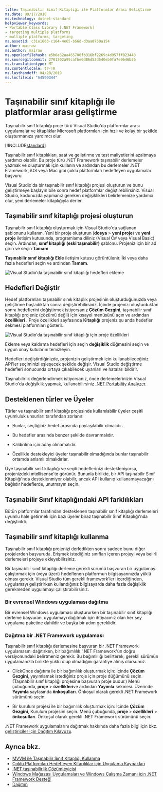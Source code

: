 ```yaml
---
title: Taşınabilir Sınıf Kitaplığı ile Platformlar Arası Geliştirme
ms.date: 09/17/2018
ms.technology: dotnet-standard
helpviewer_keywords:
- Portable Class Library [.NET Framework]
- targeting multiple platforms
- multiple platforms, targeting
ms.assetid: c31e1663-c164-4e65-b66d-d3aa8750a154
author: mairaw
ms.author: mairaw
ms.openlocfilehash: e5b6a32aa465700fb316bf2269c4d057ff823443
ms.sourcegitcommit: 2701302a99cafbe0d86d53d540eb0fa7e9b46b36
ms.translationtype: MT
ms.contentlocale: tr-TR
ms.lasthandoff: 04/28/2019
ms.locfileid: "64590344"
---
```

# <a name="cross-platform-development-with-the-portable-class-library"></a>Taşınabilir sınıf kitaplığı ile platformlar arası geliştirme

Taşınabilir sınıf kitaplığı proje türü Visual Studio'da platformlar arası uygulamalar ve kitaplıklar Microsoft platformları için hızlı ve kolay bir şekilde oluşturmanıza yardımcı olur.

[!INCLUDE[standard](../../../includes/pcl-to-standard.md)]

Taşınabilir sınıf kitaplıkları, saat ve geliştirme ve test maliyetlerini azaltmaya yardımcı olabilir. Bu proje türü .NET Framework taşınabilir derlemeler yazmak ve oluşturmak için kullanın ve ardından bu derlemeler .NET Framework, iOS veya Mac gibi çoklu platformları hedefleyen uygulamalar başvuru

Visual Studio'da bir taşınabilir sınıf kitaplığı projesi oluşturun ve bunu geliştirmeye başlayın bile sonra hedef platformlar değiştirebilirsiniz. Visual Studio, kodunuzda yapmanız gereken değişiklikleri belirlemenize yardımcı olur, yeni derlemeler kitaplığıyla derler.

## <a name="create-a-portable-class-library-project"></a>Taşınabilir sınıf kitaplığı projesi oluşturun

Taşınabilir sınıf kitaplığı oluşturmak için Visual Studio'da sağlanan şablonunu kullanın. Yeni bir proje oluşturun (**dosya** > **yeni proje**) ve **yeni proje** iletişim kutusunda, programlama diliniz (Visual C# veya Visual Basic) seçin. Ardından, **sınıf kitaplığı (eski taşınabilir)** şablonu. Projeniz için bir ad girin ve seçin **Tamam**.

**Taşınabilir sınıf kitaplığı Ekle** iletişim kutusu görüntülenir. İki veya daha fazla hedefleri seçin ve ardından **Tamam**.

![Visual Studio'da taşınabilir sınıf kitaplığı hedefleri ekleme](media/add-portable-class-library.png)

## <a name="change-targets"></a>Hedefleri Değiştir

Hedef platformları taşınabilir sınık kitaplık projesinin oluşturduğunuzda veya geliştirme başladıktan sonra değiştirebilirsiniz. İçinde projenizi oluşturduktan sonra hedeflerini değiştirmek istiyorsanız **Çözüm Gezgini**, taşınabilir sınıf kitaplığı projeniz (çözümü değil) için kısayol menüsünü açın ve ardından **özellikleri** . Proje özellikleri sayfasında **Kitaplığı** projeniz şu anda hedefler sekmesi platformları gösterir.

![Visual Studio'da taşınabilir sınıf kitaplığı için proje özellikleri](media/pcl-project-properties.png)

Ekleme veya kaldırma hedefleri için seçin **değişiklik** düğmesini seçin ve uygun onay kutularını temizleyin.

Hedefleri değiştirdiğinizde, projenizin geliştirmek için kullanabileceğiniz API'ler seçiminizi eşleşecek şekilde değişir. Visual Studio değiştirme hedefleri sonucunda ortaya çıkabilecek uyarıları ve hataları bildirir.

Taşınabilirlik değerlendirmek istiyorsanız, önce derlemelerinizin Visual Studio'da değişiklik yapmak, kullanabilirsiniz [.NET Portability Analyzer](https://visualstudiogallery.msdn.microsoft.com/1177943e-cfb7-4822-a8a6-e56c7905292b).

## <a name="supported-types-and-members"></a>Desteklenen türler ve Üyeler

Türler ve taşınabilir sınıf kitaplığı projesinde kullanılabilir üyeler çeşitli uyumluluk unsurları tarafından zorlanır:

- Bunlar, seçtiğiniz hedef arasında paylaşılabilir olmalıdır.

- Bu hedefler arasında benzer şekilde davranmalıdır.

- Kaldırılma için aday olmamalıdır.

- Özellikle destekleyici üyeler taşınabilir olmadığında bunlar taşınabilir ortamda anlamlı olmalıdırlar.

Üye taşınabilir sınıf kitaplığı ve seçili hedeflerinizi destekleniyorsa, projenizdeki ıntellisense'te görünür. Bununla birlikte, bir API taşınabilir Sınıf Kitaplığı'nda desteklenmiyor olabilir, ancak API kullanıp kullanamayacağını bağlıdır hedeflerde, unutmayın seçin.

## <a name="api-differences-in-the-portable-class-library"></a>Taşınabilir Sınıf kitaplığındaki API farklılıkları

Bütün platformlar tarafından desteklenen taşınabilir sınıf kitaplığı derlemeleri uyumlu hale getirmek için bazı üyeler biraz taşınabilir Sınıf Kitaplığı'nda değiştirildi.

## <a name="use-the-portable-class-library"></a>Taşınabilir sınıf kitaplığı kullanma

Taşınabilir sınıf kitaplığı projenizi derledikten sonra sadece bunu diğer projelerden başvuruda. Erişmek istediğiniz sınıfları içeren projeyi veya belirli derlemeleri projeye ekleyebilirsiniz.

Bir taşınabilir sınıf kitaplığı derleme gerekli sürümü başvuran bir uygulamayı çalıştırmak için (veya üzeri) hedeflenen platformun bilgisayarınızda yüklü olması gerekir. Visual Studio tüm gerekli framework'leri içerdiğinden, uygulamayı geliştirirken kullandığınız bilgisayarda daha fazla değişiklik gerekmeden uygulamayı çalıştırabilirsiniz.

### <a name="deploy-a-universal-windows-app"></a>Bir evrensel Windows uygulaması dağıtma

Bir evrensel Windows uygulaması oluştururken bir taşınabilir sınıf kitaplığı derleme başvuran, uygulamayı dağıtmak için ihtiyacınız olan her şey uygulama paketine dahildir ve başka bir adım gereklidir.

### <a name="deploy-a-net-framework-app"></a>Dağıtma bir .NET Framework uygulaması

Taşınabilir sınıf kitaplığı derlemesine başvuran bir .NET Framework uygulamasını dağıtırken, bir bağımlılık '.NET Framework'ün doğru versiyonundaki belirtmeniz gerekir. Bu bağımlılığı belirterek, gerekli sürümün uygulamanızla birlikte yüklü olup olmadığını garantiye almış olursunuz.

- ClickOnce dağıtımı ile bir bağımlılık oluşturmak için: İçinde **Çözüm Gezgini**, yayımlamak istediğiniz proje için proje düğümünü seçin. (Taşınabilir sınıf kitaplığı projesine başvuran proje budur.) Menü çubuğunda, **proje** > **özellikleri**ve ardından **Yayımla** sekmesi. Üzerinde **Yayımla** sayfasında **önkoşulları**. Önkoşul olarak gerekli .NET Framework sürümünü seçin.

- Bir kurulum projesi ile bir bağımlılık oluşturmak için: İçinde **Çözüm Gezgini**, Kurulum projesini seçin. Menü çubuğunda, **proje** > **özellikleri** > **önkoşulları**. Önkoşul olarak gerekli .NET Framework sürümünü seçin.

.NET Framework uygulamalarını dağıtmak hakkında daha fazla bilgi için bkz. [geliştiriciler için Dağıtım Kılavuzu](../../../docs/framework/deployment/deployment-guide-for-developers.md).

## <a name="see-also"></a>Ayrıca bkz.

- [MVVM ile Taşınabilir Sınıf Kitaplığı Kullanma](../../../docs/standard/cross-platform/using-portable-class-library-with-model-view-view-model.md)
- [Çoklu Platformları Hedefleyen Kitaplıklar için Uygulama Kaynakları](../../../docs/standard/cross-platform/app-resources-for-libraries-that-target-multiple-platforms.md)
- [.NET taşınabilirlik Çözümleyicisi](https://marketplace.visualstudio.com/items?itemName=ConnieYau.NETPortabilityAnalyzer)
- [Windows Mağazası Uygulamaları ve Windows Çalışma Zamanı için .NET Framework Desteği](../../../docs/standard/cross-platform/support-for-windows-store-apps-and-windows-runtime.md)
- [Dağıtım](../../../docs/framework/deployment/net-framework-applications.md)
